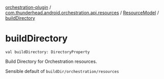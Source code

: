 [orchestration-plugin](../../index.md) / [com.thunderhead.android.orchestration.api.resources](../index.md) / [ResourceModel](index.md) / [buildDirectory](./build-directory.md)

# buildDirectory

`val buildDirectory: DirectoryProperty`

Build Directory for Orchestration resources.

Sensible default of `buildDir/orchestration/resources`

